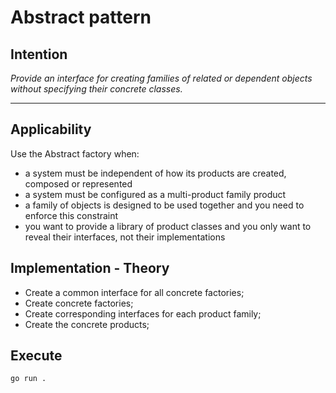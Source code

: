 # Abstract pattern

## Intention

*Provide an interface for creating families of related or dependent objects without specifying their concrete classes.*

---

## Applicability

Use the Abstract factory when:
* a system must be independent of how its products are created, composed or represented
* a system must be configured as a multi-product family product
* a family of objects is designed to be used together and you need to enforce this constraint
* you want to provide a library of product classes and you only want to reveal their interfaces, not their implementations

## Implementation - Theory

- Create a common interface for all concrete factories;
- Create concrete factories;
- Create corresponding interfaces for each product family;
- Create the concrete products;

## Execute

`go run .`